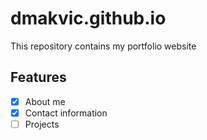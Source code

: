 # dmakvic.github.io
This repository contains my portfolio website

## Features

- [X] About me
- [X] Contact information
- [ ] Projects
